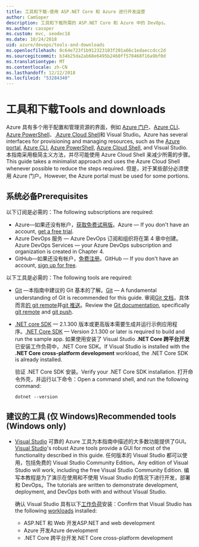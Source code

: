 ```yaml
---
title: 工具和下载-使用 ASP.NET Core 和 Azure 进行开发运营
author: CamSoper
description: 工具和下载所需的 ASP.NET Core 和 Azure 中的 DevOps。
ms.author: casoper
ms.custom: mvc, seodec18
ms.date: 10/24/2018
uid: azure/devops/tools-and-downloads
ms.openlocfilehash: 0c64e723f1b912323103f201a66c1edaeccdcc2d
ms.sourcegitcommit: b34b25da2ab68e6495b2460ff570468f16a9bf0d
ms.translationtype: MT
ms.contentlocale: zh-CN
ms.lasthandoff: 12/12/2018
ms.locfileid: "53284340"
---
```

# <a name="tools-and-downloads"></a><span data-ttu-id="5e54b-103">工具和下载</span><span class="sxs-lookup"><span data-stu-id="5e54b-103">Tools and downloads</span></span>

<span data-ttu-id="5e54b-104">Azure 具有多个用于配置和管理资源的界面，例如 [Azure 门户](https://portal.azure.com)、[Azure CLI](/cli/azure/)、[Azure PowerShell](/powershell/azure/overview)、[ Azure Cloud Shell](https://shell.azure.com/bash)和 Visual Studio。</span><span class="sxs-lookup"><span data-stu-id="5e54b-104">Azure has several interfaces for provisioning and managing resources, such as the [Azure portal](https://portal.azure.com), [Azure CLI](/cli/azure/), [Azure PowerShell](/powershell/azure/overview), [Azure Cloud Shell](https://shell.azure.com/bash), and Visual Studio.</span></span> <span data-ttu-id="5e54b-105">本指南采用极简主义方法，并尽可能使用 Azure Cloud Shell 来减少所需的步骤。</span><span class="sxs-lookup"><span data-stu-id="5e54b-105">This guide takes a minimalist approach and uses the Azure Cloud Shell whenever possible to reduce the steps required.</span></span> <span data-ttu-id="5e54b-106">但是，对于某些部分必须使用 Azure 门户。</span><span class="sxs-lookup"><span data-stu-id="5e54b-106">However, the Azure portal must be used for some portions.</span></span>

## <a name="prerequisites"></a><span data-ttu-id="5e54b-107">系统必备</span><span class="sxs-lookup"><span data-stu-id="5e54b-107">Prerequisites</span></span>

<span data-ttu-id="5e54b-108">以下订阅是必需的：</span><span class="sxs-lookup"><span data-stu-id="5e54b-108">The following subscriptions are required:</span></span>

* <span data-ttu-id="5e54b-109">Azure&mdash;如果还没有帐户，[获取免费试用版](https://azure.microsoft.com/free/)。</span><span class="sxs-lookup"><span data-stu-id="5e54b-109">Azure &mdash; If you don't have an account, [get a free trial](https://azure.microsoft.com/free/).</span></span>
* <span data-ttu-id="5e54b-110">Azure DevOps 服务 &mdash; Azure DevOps 订阅和组织将在第 4 章中创建。</span><span class="sxs-lookup"><span data-stu-id="5e54b-110">Azure DevOps Services &mdash; your Azure DevOps subscription and organization is created in Chapter 4.</span></span>
* <span data-ttu-id="5e54b-111">GitHub&mdash;如果还没有帐户，[免费注册](https://github.com/join)。</span><span class="sxs-lookup"><span data-stu-id="5e54b-111">GitHub &mdash; If you don't have an account, [sign up for free](https://github.com/join).</span></span>

<span data-ttu-id="5e54b-112">以下工具是必需的：</span><span class="sxs-lookup"><span data-stu-id="5e54b-112">The following tools are required:</span></span>

* <span data-ttu-id="5e54b-113">[Git](https://git-scm.com/downloads) &mdash;本指南中建议的 Git 基本的了解。</span><span class="sxs-lookup"><span data-stu-id="5e54b-113">[Git](https://git-scm.com/downloads) &mdash; A fundamental understanding of Git is recommended for this guide.</span></span> <span data-ttu-id="5e54b-114">审阅[Git 文档](https://git-scm.com/doc)，具体而言[的 git remote](https://git-scm.com/docs/git-remote)并[git 推送](https://git-scm.com/docs/git-push)。</span><span class="sxs-lookup"><span data-stu-id="5e54b-114">Review the [Git documentation](https://git-scm.com/doc), specifically [git remote](https://git-scm.com/docs/git-remote) and [git push](https://git-scm.com/docs/git-push).</span></span>
* <span data-ttu-id="5e54b-115">[.NET core SDK](https://www.microsoft.com/net/download/) &mdash; 2.1.300 版本或更高版本需要生成并运行示例应用程序。</span><span class="sxs-lookup"><span data-stu-id="5e54b-115">[.NET Core SDK](https://www.microsoft.com/net/download/) &mdash; Version 2.1.300 or later is required to build and run the sample app.</span></span> <span data-ttu-id="5e54b-116">如果使用安装了 Visual Studio **.NET Core 跨平台开发**已安装工作负荷中，.NET Core SDK。</span><span class="sxs-lookup"><span data-stu-id="5e54b-116">If Visual Studio is installed with the **.NET Core cross-platform development** workload, the .NET Core SDK is already installed.</span></span>

    <span data-ttu-id="5e54b-117">验证 .NET Core SDK 安装。</span><span class="sxs-lookup"><span data-stu-id="5e54b-117">Verify your .NET Core SDK installation.</span></span> <span data-ttu-id="5e54b-118">打开命令外壳，并运行以下命令：</span><span class="sxs-lookup"><span data-stu-id="5e54b-118">Open a command shell, and run the following command:</span></span>

    ```console
    dotnet --version
    ```

## <a name="recommended-tools-windows-only"></a><span data-ttu-id="5e54b-119">建议的工具 (仅 Windows)</span><span class="sxs-lookup"><span data-stu-id="5e54b-119">Recommended tools (Windows only)</span></span>

* <span data-ttu-id="5e54b-120">[Visual Studio](https://www.visualstudio.com/) 可靠的 Azure 工具为本指南中描述的大多数功能提供了GUI。</span><span class="sxs-lookup"><span data-stu-id="5e54b-120">[Visual Studio](https://www.visualstudio.com/)'s robust Azure tools provide a GUI for most of the functionality described in this guide.</span></span> <span data-ttu-id="5e54b-121">任何版本的 Visual Studio 都可以使用，包括免费的 Visual Studio Community Edition。</span><span class="sxs-lookup"><span data-stu-id="5e54b-121">Any edition of Visual Studio will work, including the free Visual Studio Community Edition.</span></span> <span data-ttu-id="5e54b-122">编写本教程是为了演示在使用和不使用 Visual Studio 的情况下进行开发，部署和 DevOps。</span><span class="sxs-lookup"><span data-stu-id="5e54b-122">The tutorials are written to demonstrate development, deployment, and DevOps both with and without Visual Studio.</span></span>

  <span data-ttu-id="5e54b-123">确认 Visual Studio 具有以下[工作负荷](/visualstudio/install/modify-visual-studio)安装：</span><span class="sxs-lookup"><span data-stu-id="5e54b-123">Confirm that Visual Studio has the following [workloads](/visualstudio/install/modify-visual-studio) installed:</span></span>

  * <span data-ttu-id="5e54b-124">ASP.NET 和 Web 开发</span><span class="sxs-lookup"><span data-stu-id="5e54b-124">ASP.NET and web development</span></span>
  * <span data-ttu-id="5e54b-125">Azure 开发</span><span class="sxs-lookup"><span data-stu-id="5e54b-125">Azure development</span></span>
  * <span data-ttu-id="5e54b-126">.NET Core 跨平台开发</span><span class="sxs-lookup"><span data-stu-id="5e54b-126">.NET Core cross-platform development</span></span>
